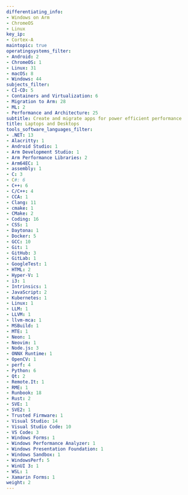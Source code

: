 ```yaml
---
differentiating_info:
- Windows on Arm
- ChromeOS
- Linux
key_ip:
- Cortex-A
maintopic: true
operatingsystems_filter:
- Android: 2
- ChromeOS: 1
- Linux: 31
- macOS: 8
- Windows: 44
subjects_filter:
- CI-CD: 5
- Containers and Virtualization: 6
- Migration to Arm: 28
- ML: 2
- Performance and Architecture: 25
subtitle: Create and migrate apps for power efficient performance
title: Laptops and Desktops
tools_software_languages_filter:
- .NET: 13
- Alacritty: 1
- Android Studio: 1
- Arm Development Studio: 1
- Arm Performance Libraries: 2
- Arm64EC: 1
- assembly: 1
- C: 3
- C#: 6
- C++: 6
- C/C++: 4
- CCA: 1
- Clang: 11
- cmake: 1
- CMake: 2
- Coding: 16
- CSS: 1
- Daytona: 1
- Docker: 5
- GCC: 10
- Git: 1
- GitHub: 3
- GitLab: 1
- GoogleTest: 1
- HTML: 2
- Hyper-V: 1
- i3: 1
- Intrinsics: 1
- JavaScript: 2
- Kubernetes: 1
- Linux: 1
- LLM: 1
- LLVM: 1
- llvm-mca: 1
- MSBuild: 1
- MTE: 1
- Neon: 1
- Neovim: 1
- Node.js: 3
- ONNX Runtime: 1
- OpenCV: 1
- perf: 4
- Python: 6
- Qt: 2
- Remote.It: 1
- RME: 1
- Runbook: 18
- Rust: 2
- SVE: 1
- SVE2: 1
- Trusted Firmware: 1
- Visual Studio: 14
- Visual Studio Code: 10
- VS Code: 3
- Windows Forms: 1
- Windows Performance Analyzer: 1
- Windows Presentation Foundation: 1
- Windows Sandbox: 1
- WindowsPerf: 5
- WinUI 3: 1
- WSL: 1
- Xamarin Forms: 1
weight: 2
---
```

